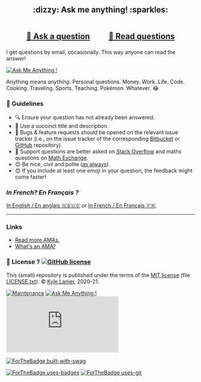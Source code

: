 
<h2 align="center">
:dizzy: Ask me anything! :sparkles:<br><br>

<a href="../../issues/new">:speech_balloon: Ask a question</a> &nbsp;&nbsp;&nbsp;&nbsp;&nbsp;&nbsp;&nbsp;&nbsp; <a href="../../issues?q=is%3Aissue+is%3Aclosed+sort%3Aupdated-desc">:book: Read questions</a>
</h2>

I get questions by email, occasionally. This way anyone can read the answer!

[![Ask Me Anything !](https://img.shields.io/badge/Ask%20me-anything-1abc9c.svg)](https://GitHub.com/kyle-lanier-mscs/ama)

Anything means *anything*. Personal questions. Money. Work. Life. Code.
Cooking. Traveling. Sports. Teaching. Pokémon. Whatever. :joy:

### :memo: Guidelines

 - :mag: Ensure your question has not already been answered.
 - :memo: Use a succinct title and description.
 - :bug: Bugs & feature requests should be opened on the relevant issue tracker (i.e., on the issue tracker of the corresponding [Bitbucket](https://bitbucket.org/lbesson/) or [GitHub](https://github.com/kyle-lanier-mscs/) repository).
 - :signal_strength: Support questions are better asked on [Stack Overflow](https://stackoverflow.com/) and maths questions on [Math Exchange](https://math.stackexchange.com/).
 - :blush: Be nice, civil and polite ([as always](http://contributor-covenant.org/version/1/4/)).
 - :heart_eyes: If you include at least one emoji in your question, the feedback might come faster!

### *In French? En Français ?*
[In English / En anglais :gb::us:](https://github.com/kyle-lanier-mscs/ama)
or [In French / En Français :fr:](https://github.com/kyle-lanier-mscs/ama.fr).

----

### Links

 - [Read more AMAs.](https://github.com/sindresorhus/amas)
 - [What's an AMA?](https://en.wikipedia.org/wiki/Reddit#IAmA_and_AMA)

### :scroll: License ? [![GitHub license](https://img.shields.io/github/license/kyle-lanier-mscs/ama.svg)](https://github.com/kyle-lanier-mscs/ama/blob/master/LICENSE)
This (small) repository is published under the terms of the [MIT license](https://github.com/kyle-lanier-mscs/ama/blob/master/LICENSE) (file [LICENSE.txt](LICENSE.txt)).
© [Kyle Lanier](https://GitHub.com/kyle-lanier-mscs), 2020-21.

[![Maintenance](https://img.shields.io/badge/Maintenu%3F-oui-green.svg)](https://GitHub.com/kyle-lanier-mscs/ama/graphs/commit-activity)
[![Ask Me Anything !](https://img.shields.io/badge/Ask%20me-anything-1abc9c.svg)](https://GitHub.com/kyle-lanier-mscs/ama)
[![Analytics](https://ga-beacon.appspot.com/UA-38514290-17/github.com/kyle-lanier-mscs/ama/README.md?pixel)](https://GitHub.com/kyle-lanier-mscs/ama/)

[![ForTheBadge built-with-swag](http://ForTheBadge.com/images/badges/built-with-swag.svg)](https://GitHub.com/kyle-lanier-mscs/)

[![ForTheBadge uses-badges](http://ForTheBadge.com/images/badges/uses-badges.svg)](http://ForTheBadge.com)
[![ForTheBadge uses-git](http://ForTheBadge.com/images/badges/uses-git.svg)](https://GitHub.com/)

